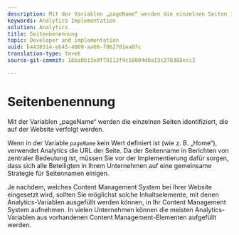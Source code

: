 ```yaml
---
description: Mit der Variablen „pageName“ werden die einzelnen Seiten identifiziert, die auf der Website verfolgt werden.
keywords: Analytics Implementation
solution: Analytics
title: Seitenbenennung
topic: Developer and implementation
uuid: b4438314-eb45-4009-aa66-f062701ea07c
translation-type: tm+mt
source-git-commit: 16ba0b12e0f70112f4c10804d0a13c278388ecc2

---
```



# Seitenbenennung

Mit der Variablen „pageName“ werden die einzelnen Seiten identifiziert, die auf der Website verfolgt werden.

Wenn in der Variable *`pageName`* kein Wert definiert ist (wie z. B. „Home“), verwendet Analytics die URL der Seite. Da der Seitenname in Berichten von zentraler Bedeutung ist, müssen Sie vor der Implementierung dafür sorgen, dass sich alle Beteiligten in Ihrem Unternehmen auf eine gemeinsame Strategie für Seitennamen einigen.

Je nachdem, welches Content Management System bei Ihrer Website eingesetzt wird, sollten Sie möglichst solche Inhaltselemente, mit denen Analytics-Variablen ausgefüllt werden können, in Ihr Content Management System aufnehmen. In vielen Unternehmen können die meisten Analytics-Variablen aus vorhandenen Content Management-Elementen aufgefüllt werden.
